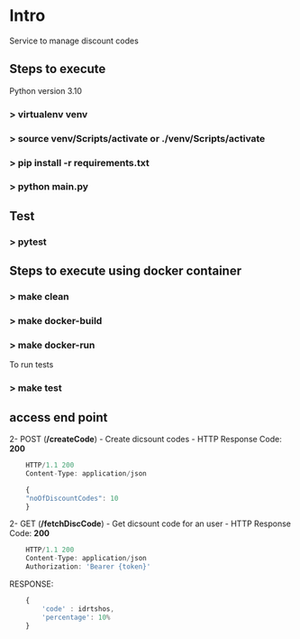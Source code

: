 # Intro
Service to manage discount codes

## Steps to execute
Python version 3.10
### > virtualenv venv
### > source venv/Scripts/activate or ./venv/Scripts/activate
### > pip install -r requirements.txt
### > python main.py

## Test
### > pytest

## Steps to execute using docker container
### > make clean
### > make docker-build
### > make docker-run

To run tests
### > make test

## access end point 
2- POST (**/createCode**) - Create dicsount codes - HTTP Response Code: **200**
```javascript
    HTTP/1.1 200
    Content-Type: application/json

    {
    "noOfDiscountCodes": 10
    }
```

2- GET (**/fetchDiscCode**) - Get dicsount code for an user - HTTP Response Code: **200**
```javascript
    HTTP/1.1 200
    Content-Type: application/json
    Authorization: 'Bearer {token}'
```

RESPONSE:
```javascript
    { 
        'code' : idrtshos, 
        'percentage': 10%
    }
```